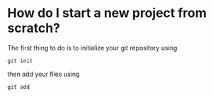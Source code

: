 # How do I start a new project from scratch?
The first thing to do is to initialize your git repository using

```
git init
```

then add your files using

```
git add
```

